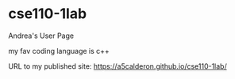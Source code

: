 # cse110-1lab
Andrea's User Page

my fav coding language is c++

URL to my published site: https://a5calderon.github.io/cse110-1lab/
